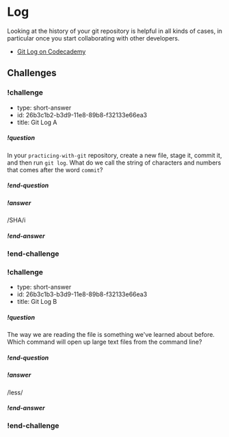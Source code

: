 # Log

Looking at the history of your git repository is helpful in all kinds of cases, in particular once you start collaborating with other developers.

* [Git Log on Codecademy](https://www.codecademy.com/en/courses/learn-git/lessons/git-workflow/exercises/git-log)

## Challenges

<!-- Question -->

### !challenge

* type: short-answer
* id: 26b3c1b2-b3d9-11e8-89b8-f32133e66ea3
* title: Git Log A

##### !question

In your `practicing-with-git` repository, create a new file, stage it, commit it, and then run `git log`. What do we call the string of characters and numbers that comes after the word `commit`?

##### !end-question

##### !answer

/SHA/i

##### !end-answer

### !end-challenge

<!-- Question -->

### !challenge

* type: short-answer
* id: 26b3c1b3-b3d9-11e8-89b8-f32133e66ea3
* title: Git Log B

##### !question

The way we are reading the file is something we've learned about before. Which command will open up large text files from the command line?

##### !end-question

##### !answer

/less/

##### !end-answer

### !end-challenge
